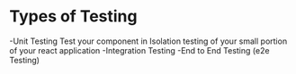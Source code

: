 # Types of Testing
-Unit Testing        Test your component in Isolation    testing of your small portion of your react application
-Integration Testing
-End to End Testing (e2e Testing)